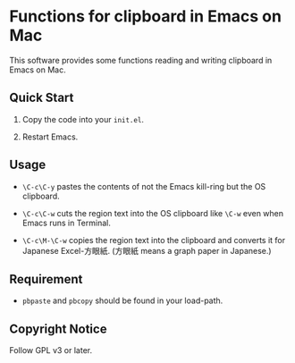 # Functions for clipboard in Emacs on Mac

This software provides some functions reading and writing clipboard in Emacs on Mac.

## Quick Start

1. Copy the code into your `init.el`.

2. Restart Emacs.

## Usage

* `\C-c\C-y` pastes the contents of not the Emacs kill-ring but the OS clipboard.

* `\C-c\C-w` cuts the region text into the OS clipboard like `\C-w` even when Emacs runs in Terminal.

* `\C-c\M-\C-w` copies the region text into the clipboard and converts it for Japanese Excel-方眼紙.  (方眼紙 means a graph paper in Japanese.)

## Requirement

* `pbpaste` and `pbcopy` should be found in your load-path.

## Copyright Notice

Follow GPL v3 or later.
